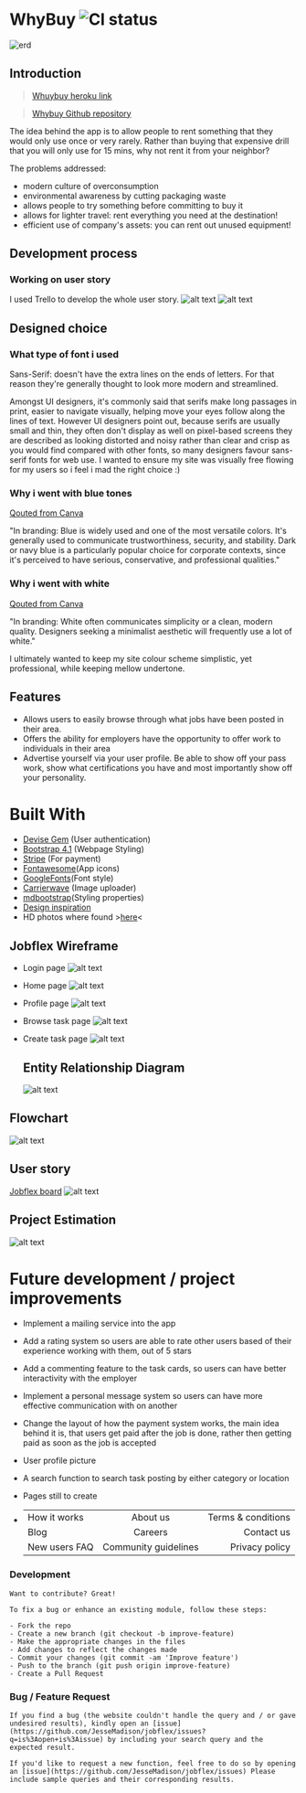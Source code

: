 # WhyBuy ![CI status](https://img.shields.io/badge/build-passing-brightgreen.svg)

![erd](https://github.com/JesseMadison/jobflex/blob/master/app/assets/images/Homepage.jpg)

## Introduction
>[Whuybuy heroku link](https://whybuy.herokuapp.com/)

>[Whybuy Github repository](https://github.com/LongNguyen206/whybuyApp)

The idea behind the app is to allow people to rent something that they would only use once or very rarely. Rather than buying that expensive drill that you will only use for 15 mins, why not rent it from your neighbor? 

The problems addressed:
- modern culture of overconsumption
- environmental awareness by cutting packaging waste
- allows people to try something before committing to buy it
- allows for lighter travel: rent everything you need at the destination!
- efficient use of company's assets: you can rent out unused equipment!

## Development process

### Working on user story

I used Trello to develop the whole user story.
![alt text](https://github.com/JesseMadison/jobflex/blob/master/app/assets/images/Log%20in%20page.jpg)
![alt text](https://github.com/JesseMadison/jobflex/blob/master/app/assets/images/Log%20in%20page.jpg) 

## Designed choice
### What type of font i used
Sans-Serif: doesn't have the extra lines on the ends of letters. For that reason they're generally thought to look more modern and streamlined.

Amongst UI designers, it's commonly said that serifs make long passages in print, easier to navigate visually, helping move your eyes follow along the lines of text. However UI designers point out, because serifs are usually small and thin, they often don't display as well on pixel-based screens they are described as looking distorted and noisy rather than clear and crisp as you would find compared with other fonts, so many designers favour sans-serif fonts for web use.
I wanted to ensure my site was visually free flowing for my users so i feel i mad the right choice :)

### Why i went with blue tones
[Qouted from Canva](https://www.canva.com/learn/color-theory/)

"In branding: Blue is widely used and one of the most versatile colors. It's generally used to communicate trustworthiness, security, and stability. Dark or navy blue is a particularly popular choice for corporate contexts, since it's perceived to have serious, conservative, and professional qualities."
### Why i went with white
[Qouted from Canva](https://www.canva.com/learn/color-theory/)

"In branding: White often communicates simplicity or a clean, modern quality. Designers seeking a minimalist aesthetic will frequently use a lot of white."

I ultimately wanted to keep my site colour scheme simplistic, yet professional, while keeping mellow undertone.


## Features
- Allows users to easily browse through what jobs have been posted in their area.
- Offers the ability for employers have the opportunity to offer work to individuals in their area
-  Advertise yourself via your user profile. Be able to show off your pass work, show what certifications you have and most importantly show off your personality.

# Built With
- [Devise Gem](https://github.com/plataformatec/devise)  (User authentication)
- [Bootstrap 4.1](https://getbootstrap.com/)  (Webpage Styling)
- [Stripe](https://stripe.com/au)   (For payment)
- [Fontawesome](https://fontawesome.com/)(App icons)
- [GoogleFonts](https://fonts.google.com/?selection.family=Josefin+Sans|Lora|Oswald|Poppins|Slabo+27px)(Font style)
- [Carrierwave](https://github.com/carrierwaveuploader/carrierwave)  (Image uploader)
- [mdbootstrap](https://mdbootstrap.com/)(Styling properties)
- [Design inspiration](https://colorlib.com/wp/template/faith/)
- HD photos where found >[here](https://unsplash.com/)<



## Jobflex Wireframe
- Login page
  ![alt text](https://github.com/JesseMadison/jobflex/blob/master/app/assets/images/Log%20in%20page.jpg)
- Home page
  ![alt text](https://github.com/JesseMadison/jobflex/blob/master/app/assets/images/Home%20page%20wireframe.jpg)
- Profile page
  ![alt text](https://github.com/JesseMadison/jobflex/blob/master/app/assets/images/New%20profile.jpg)
- Browse task page
  ![alt text](https://github.com/JesseMadison/jobflex/blob/master/app/assets/images/Browse%20task.jpg)
- Create task page
  ![alt text](https://github.com/JesseMadison/jobflex/blob/master/app/assets/images/New%20task.jpg)

  ## Entity Relationship Diagram
  ![alt text](https://github.com/JesseMadison/jobflex/blob/master/app/assets/images/ERD.jpg)

## Flowchart
  ![alt text](https://github.com/JesseMadison/jobflex/blob/master/app/assets/images/Workflow.jpg)
## User story
  [Jobflex board](https://trello.com/b/h6r3FNfp/2-sided-marketplace)
  ![alt text](https://github.com/JesseMadison/jobflex/blob/master/app/assets/images/Trello.jpg)
## Project Estimation
  ![alt text](https://github.com/JesseMadison/jobflex/blob/master/app/assets/images/Task%20Estimation.jpg)

  # Future development / project improvements
  - Implement a mailing service into the app
  - Add a rating system so users are able to rate other users based of their experience working with them, out of 5 stars
  - Add a commenting feature to the task cards, so users can have better interactivity with the employer
  - Implement a personal message system so users can have more effective communication with on another
  - Change the layout of how the payment system works, the main idea behind it is, that users get paid after the job is done, rather then getting paid as soon as the job is accepted
  - User profile picture
  - A search function to search task posting by either category or location


  - Pages still to create


  - |               |               |        |     
    | ------------- |:-------------:| -----:|
    | How it works     | About us | Terms & conditions |
    | Blog     | Careers      |   Contact us |
    | New users FAQ | Community guidelines     |    Privacy policy|

### Development
    Want to contribute? Great!

    To fix a bug or enhance an existing module, follow these steps:

    - Fork the repo
    - Create a new branch (git checkout -b improve-feature)
    - Make the appropriate changes in the files
    - Add changes to reflect the changes made
    - Commit your changes (git commit -am 'Improve feature')
    - Push to the branch (git push origin improve-feature)
    - Create a Pull Request

### Bug / Feature Request
    If you find a bug (the website couldn't handle the query and / or gave undesired results), kindly open an [issue](https://github.com/JesseMadison/jobflex/issues?q=is%3Aopen+is%3Aissue) by including your search query and the expected result.

    If you'd like to request a new function, feel free to do so by opening an [issue](https://github.com/JesseMadison/jobflex/issues) Please include sample queries and their corresponding results.